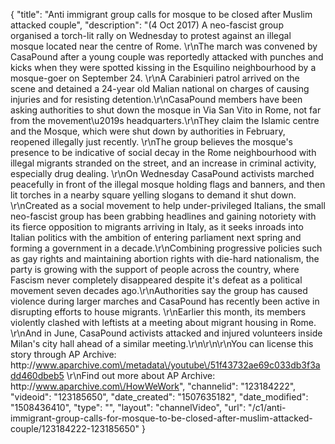 {
    "title": "Anti immigrant group calls for mosque to be closed after Muslim attacked couple",
    "description": "(4 Oct 2017) A neo-fascist group organised a torch-lit rally on Wednesday to protest against an illegal mosque located near the centre of Rome. \r\nThe march was convened by CasaPound after a young couple was reportedly attacked with punches and kicks when they were spotted kissing in the Esquilino neighbourhood by a mosque-goer on September 24. \r\nA Carabinieri patrol arrived on the scene and detained a 24-year old Malian national on charges of causing injuries and for resisting detention.\r\nCasaPound members have been asking authorities to shut down the mosque in Via San Vito in Rome, not far from the movement\u2019s headquarters.\r\nThey claim the Islamic centre and the Mosque, which were shut down by authorities in February, reopened illegally just recently. \r\nThe group believes the mosque's presence to be indicative of social decay in the Rome neighbourhood with illegal migrants stranded on the street, and an increase in criminal activity, especially drug dealing. \r\nOn Wednesday CasaPound activists marched peacefully in front of the illegal mosque holding flags and banners, and then lit torches in a nearby square yelling slogans to demand it shut down. \r\nCreated as a social movement to help under-privileged Italians, the small neo-fascist group has been grabbing headlines and gaining notoriety with its fierce opposition to migrants arriving in Italy, as it seeks inroads into Italian politics with the ambition of entering parliament next spring and forming a government in a decade.\r\nCombining progressive policies such as gay rights and maintaining abortion rights with die-hard nationalism, the party is growing with the support of people across the country, where Fascism never completely disappeared despite it's defeat as a political movement seven decades ago.\r\nAuthorities say the group has caused violence during larger marches and CasaPound has recently been active in disrupting efforts to house migrants. \r\nEarlier this month, its members violently clashed with leftists at a meeting about migrant housing in Rome. \r\nAnd in June, CasaPound activists attacked and injured volunteers inside Milan's city hall ahead of a similar meeting.\r\n\r\n\r\nYou can license this story through AP Archive: http:\/\/www.aparchive.com\/metadata\/youtube\/51f43732ae69c033db3f3add460dbeb5 \r\nFind out more about AP Archive: http:\/\/www.aparchive.com\/HowWeWork",
    "channelid": "123184222",
    "videoid": "123185650",
    "date_created": "1507635182",
    "date_modified": "1508436410",
    "type": "",
    "layout": "channelVideo",
    "url": "\/c1\/anti-immigrant-group-calls-for-mosque-to-be-closed-after-muslim-attacked-couple\/123184222-123185650"
}